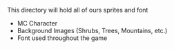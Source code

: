 This directory will hold all of ours sprites and font
- MC Character
- Background Images (Shrubs, Trees, Mountains, etc.)
- Font used throughout the game
